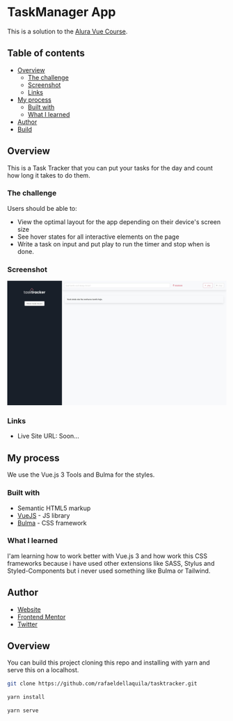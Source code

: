 # TaskManager App

This is a solution to the [Alura Vue Course](https://cursos.alura.com.br/course/vue3-comecando-framework/).

## Table of contents

-   [Overview](#overview)
    -   [The challenge](#the-challenge)
    -   [Screenshot](#screenshot)
    -   [Links](#links)
-   [My process](#my-process)
    -   [Built with](#built-with)
    -   [What I learned](#what-i-learned)
-   [Author](#author)
-   [Build](#build)

## Overview

This is a Task Tracker that you can put your tasks for the day and count how long it takes to do them.

### The challenge

Users should be able to:

-   View the optimal layout for the app depending on their device's screen size
-   See hover states for all interactive elements on the page
-   Write a task on input and put play to run the timer and stop when is done.

### Screenshot

![](./public/screenshot.jpg)

### Links

-   Live Site URL: Soon... <!--  [Add live site URL here](https://your-live-site-url.com) -->

## My process

We use the Vue.js 3 Tools and Bulma for the styles.

### Built with

-   Semantic HTML5 markup
-   [VueJS](https://vuejs.org/) - JS library
-   [Bulma](https://bulma.io/) - CSS framework

### What I learned

I'am learning how to work better with Vue.js 3 and how work this CSS frameworks because i have used other extensions like SASS, Stylus and Styled-Components but i never used something like Bulma or Tailwind.

## Author

-   [Website](https://dellaquila.dev)
-   [Frontend Mentor](https://www.frontendmentor.io/profile/rafaeldellaquila)
-   [Twitter](https://www.twitter.com/rfldllql)

## Overview

You can build this project cloning this repo and installing with yarn and serve this on a localhost.

```bash
git clone https://github.com/rafaeldellaquila/tasktracker.git
```

```bash
yarn install
```

```bash
yarn serve
```
